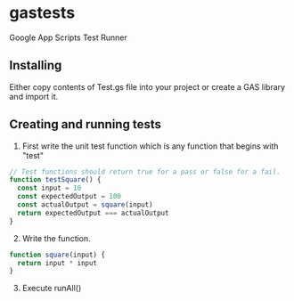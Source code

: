 # gastests
Google App Scripts Test Runner

## Installing

Either copy contents of Test.gs file into your project or create a GAS library and import it.  

## Creating and running tests

1. First write the unit test function which is any function that begins with "test"

```javascript
// Test functions should return true for a pass or false for a fail.
function testSquare() {
  const input = 10
  const expectedOutput = 100
  const actualOutput = square(input)
  return expectedOutput === actualOutput
}
```
  
2. Write the function.

```javascript
function square(input) {
  return input * input  
}
```
  
3. Execute runAll()
